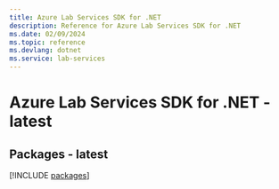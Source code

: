 ```yaml
---
title: Azure Lab Services SDK for .NET
description: Reference for Azure Lab Services SDK for .NET
ms.date: 02/09/2024
ms.topic: reference
ms.devlang: dotnet
ms.service: lab-services
---
```

# Azure Lab Services SDK for .NET - latest
## Packages - latest
[!INCLUDE [packages](lab-services-index.md)]
